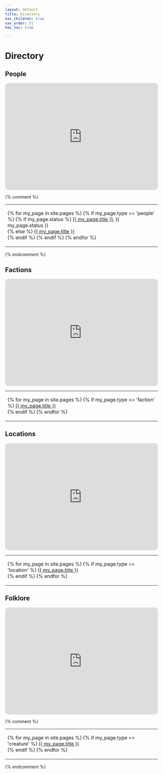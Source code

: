 ```yaml
---
layout: default
title: Directory
has_children: true
nav_order: 51
has_toc: true

---
```


# Directory

## People

<iframe style="border-radius:12px" src="https://petracoding.github.io/pinterest/board.html?link=estevaoseco/unsettled/people/&hideHeader=1&hideFooter=1&transparent=1" width="100%" height="352" style="color-scheme: site" frameBorder="0" allowfullscreen=""></iframe>


{% comment %}

<table style="width:100%">
  <tr>
    <td align="left">
    <p>
    {% for my_page in site.pages %}
        {% if my_page.type == 'people' %}
            {% if my_page.status %}
                <a href="{{ site.url }}{{ my_page.url }}">{{ my_page.title }}</a>, {{ my_page.status }}<br>
            {% else %}
                <a href="{{ site.url }}{{ my_page.url }}">{{ my_page.title }}</a><br>
            {% endif %}
        {% endif %}
    {% endfor %}
    </p>
    </td>
  </tr>
</table>

{% endcomment %}

## Factions

<iframe style="border-radius:12px" src="https://petracoding.github.io/pinterest/board.html?link=estevaoseco/unsettled/factions/&hideHeader=1&hideFooter=1&transparent=1" width="100%" height="352" style="color-scheme: site" frameBorder="0" allowfullscreen=""></iframe>

<table style="width:100%">
  <tr>
    <td align="left">
    <p>
    {% for my_page in site.pages %}
        {% if my_page.type == 'faction' %}
            <a href="{{ site.url }}{{ my_page.url }}">{{ my_page.title }}</a><br>
        {% endif %}
    {% endfor %}
    </p>
    </td>
  </tr>
</table>

## Locations

<iframe style="border-radius:12px" src="https://petracoding.github.io/pinterest/board.html?link=estevaoseco/unsettled/vistas/&hideHeader=1&hideFooter=1&transparent=1" width="100%" height="352" style="color-scheme: site" frameBorder="0" allowfullscreen=""></iframe>

<table style="width:100%">
  <tr>
    <td align="left">
    <p>
    {% for my_page in site.pages %}
        {% if my_page.type == 'location' %}
            <a href="{{ site.url }}{{ my_page.url }}">{{ my_page.title }}</a><br>
        {% endif %}
    {% endfor %}
    </p>
    </td>
  </tr>
</table>

## Folklore

<iframe style="border-radius:12px" src="https://petracoding.github.io/pinterest/board.html?link=estevaoseco/unsettled/folklore/&hideHeader=1&hideFooter=1&transparent=1" width="100%" height="352" frameBorder="0" style="color-scheme: site" allowfullscreen=""></iframe>


{% comment %}

<table style="width:100%">
  <tr>
    <td align="left">
    <p>
    {% for my_page in site.pages %}
        {% if my_page.type == 'creature' %}
            <a href="{{ site.url }}{{ my_page.url }}">{{ my_page.title }}</a><br>
        {% endif %}
    {% endfor %}
    </p>
    </td>
  </tr>
</table>

{% endcomment %}